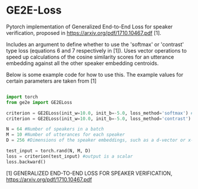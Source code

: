 # GE2E-Loss
Pytorch implementation of Generalized End-to-End Loss for speaker verification, proposed in https://arxiv.org/pdf/1710.10467.pdf [1].

Includes an argument to define whether to use the 'softmax' or 'contrast' type loss (equations 6 and 7 respectively in [1]). Uses vector operations to speed up calculations of the cosine similarity scores for an utterance embedding against all the other speaker embedding centroids.

Below is some example code for how to use this. The example values for certain parameters are taken from [1]

```python

import torch
from ge2e import GE2ELoss

criterion = GE2ELoss(init_w=10.0, init_b=-5.0, loss_method='softmax') #for softmax loss
criterion = GE2ELoss(init_w=10.0, init_b=-5.0, loss_method='contrast') #for contrast loss

N = 64 #Number of speakers in a batch
M = 10 #Number of utterances for each speaker
D = 256 #Dimensions of the speaker embeddings, such as a d-vector or x-vector

test_input = torch.rand(N, M, D)
loss = criterion(test_input) #output is a scalar
loss.backward()
```

[1] GENERALIZED END-TO-END LOSS FOR SPEAKER VERIFICATION, https://arxiv.org/pdf/1710.10467.pdf
